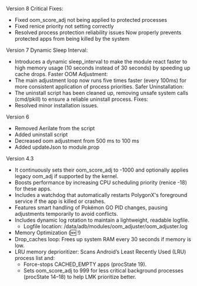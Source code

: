 Version 8
Critical Fixes:
- Fixed oom_score_adj not being applied to protected processes
- Fixed renice priority not setting correctly
- Resolved process protection reliability issues
Now properly prevents protected apps from being killed by the system

Version 7
Dynamic Sleep Interval:
- Introduces a dynamic sleep_interval to make the module react faster to high memory usage (10 seconds instead of 30 seconds) by speeding up cache drops.
Faster OOM Adjustment:
- The main adjustment loop now runs five times faster (every 100ms) for more consistent application of process priorities.
Safer Uninstallation:
- The uninstall script has been cleaned up, removing unsafe system calls (cmd/pkill) to ensure a reliable uninstall process.
Fixes:
- Resolved minor installation issues.

Version 6
- Removed Aerilate from the script
- Added uninstall script
- Decreased oom adjustment from 500 ms to 100 ms
- Added updateJson to module.prop

Version 4.3
-  It continuously sets their oom_score_adj to -1000 and optionally applies legacy oom_adj if supported by the kernel.
-  Boosts performance by increasing CPU scheduling priority (renice -18) for these apps.
-  Includes a watchdog that automatically restarts PolygonX's foreground service if the app is killed or crashes.
-  Features smart handling of Pokémon GO PID changes, pausing adjustments temporarily to avoid conflicts.
-  Includes dynamic log rotation to maintain a lightweight, readable logfile.
   -  Logfile location: /data/adb/modules/oom_adjuster/oom_adjuster.log
- Memory Optimization (🆕 !)
- Drop_caches loop: Frees up system RAM every 30 seconds if memory is low.
- LRU memory deprioritizer: Scans Android’s Least Recently Used (LRU) process list and:
   - Force-stops CACHED_EMPTY apps (procState 19).
   - Sets oom_score_adj to 999 for less critical background processes (procState 14–18) to help LMK prioritize better.
